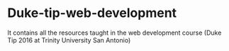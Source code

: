 # Duke-tip-web-development
It contains all the resources taught in the web development course (Duke Tip 2016 at Trinity University San Antonio)
